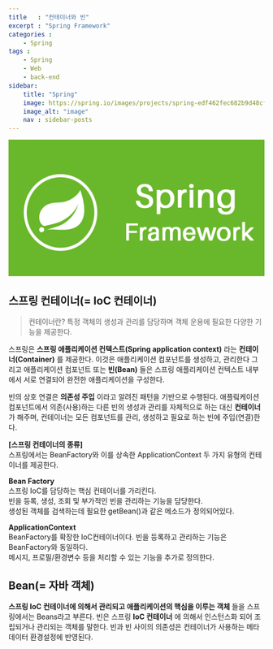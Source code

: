 ```yaml
---
title   : "컨테이너와 빈"
excerpt : "Spring Framework"
categories : 
    - Spring
tags : 
    - Spring
    - Web
    - back-end
sidebar:
    title: "Spring"
    image: https://spring.io/images/projects/spring-edf462fec682b9d48cf628eaf9e19521.svg
    image_alt: "image"
    nav : sidebar-posts
---  
```

![springFramework](/assets/img/spring/springImg.png)  


## 스프링 컨테이너(= IoC 컨테이너)  

> 컨테이너란?
> 특정 객체의 생성과 관리를 담당하며 객체 운용에 필요한 다양한 기능을 제공한다.  

스프링은 __스프링 애플리케이션 컨텍스트(Spring application context)__ 라는 __컨테이너(Container)__ 를 제공한다. 이것은 애플리케이션 컴포넌트를 생성하고, 관리한다 그리고 애플리케이션 컴포넌트 또는 __빈(Bean)__ 들은 스프링 애플리케이션 컨텍스트 내부에서 서로 연결되어 완전한 애플리케이션을 구성한다.  

빈의 상호 연결은 __의존성 주입__ 이라고 알려진 패턴을 기반으로 수행된다. 애플맄케이션 컴포넌트에서 의존(사용)하는 다른 빈의 생성과 관리를 자체적으로 하는 대신 __컨테이너__ 가 해주며, 컨테이너는 모든 컴포넌트를 관리, 생성하고 필요로 하는 빈에 주입(연결)한다.

__[스프링 컨테이너의 종류]__  
스프링에서는 BeanFactory와 이를 상속한 ApplicationContext 두 가지 유형의 컨테이너를 제공한다.  

__Bean Factory__  
스프링 IoC를 담당하는 핵심 컨테이너를 가리킨다.  
빈을 등록, 생성, 조회 및 부가적인 빈을 관리하는 기능을 담당한다.  
생성된 객체를 검색하는데 필요한 getBean()과 같은 메소드가 정의되어있다.  

__ApplicationContext__  
BeanFactory를 확장한 IoC컨테이너이다. 빈을 등록하고 관리하는 기능은 BeanFactory와 동일하다.  
메시지, 프로필/환경변수 등을 처리할 수 있는 기능을 추가로 정의한다.  



## Bean(= 자바 객체)  
__스프링 IoC 컨테이너에 의해서 관리되고 애플리케이션의 핵심을 이루는 객체__ 들을 스프링에서는 Beans라고 부른다.
빈은 스프링 __IoC 컨테이너__ 에 의해서 인스턴스화 되어 조립되거나 관리되는 객체를 말한다.
빈과 빈 사이의 의존성은 컨테이너가 사용하는 메타데이터 환경설정에 반영된다.  
